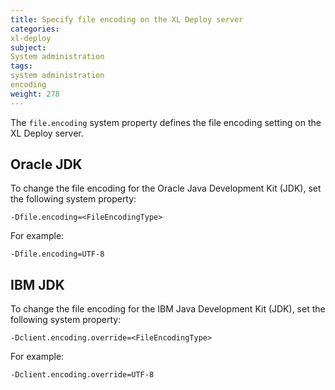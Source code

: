 ```yaml
---
title: Specify file encoding on the XL Deploy server
categories:
xl-deploy
subject:
System administration
tags:
system administration
encoding
weight: 278
---
```


The `file.encoding` system property defines the file encoding setting on the XL Deploy server.

## Oracle JDK

To change the file encoding for the Oracle Java Development Kit (JDK), set the following system property:

    -Dfile.encoding=<FileEncodingType>

For example:

    -Dfile.encoding=UTF-8

## IBM JDK

To change the file encoding for the IBM Java Development Kit (JDK), set the following system property:

    -Dclient.encoding.override=<FileEncodingType>

For example:

    -Dclient.encoding.override=UTF-8

